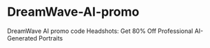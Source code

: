 # DreamWave-AI-promo
DreamWave AI promo code Headshots: Get 80% Off Professional AI-Generated Portraits
